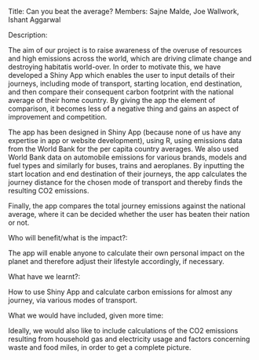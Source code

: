 Title: Can you beat the average?
Members: Sajne Malde, Joe Wallwork, Ishant Aggarwal

Description:

The aim of our project is to raise awareness of the overuse of resources
and high emissions across the world, which are driving climate change and
destroying habitatis world-over. In order to motivate this, we have developed
a Shiny App which enables the user to input details of their journeys, including
mode of transport, starting location, end destination, and then compare their
consequent carbon footprint with the national average of their home country. By
giving the app the element of comparison, it becomes less of a negative thing
and gains an aspect of improvement and competition.

The app has been designed in Shiny App (because none of us have any expertise
in app or website development), using R, using emissions data from the World
Bank for the per capita country averages. We also used World Bank data on
automobile emissions for various brands, models and fuel types and similarly
for buses, trains and aeroplanes. By inputting the start location and end
destination of their journeys, the app calculates the journey distance for the
chosen mode of transport and thereby finds the resulting CO2 emissions.

Finally, the app compares the total journey emissions against the national
average, where it can be decided whether the user has beaten their nation or
not.

Who will benefit/what is the impact?:

The app will enable anyone to calculate their own personal impact on the planet
and therefore adjust their lifestyle accordingly, if necessary.

What have we learnt?:

How to use Shiny App and calculate carbon emissions for almost any journey, via
various modes of transport.

What we would have included, given more time:

Ideally, we would also like to include calculations of the CO2 emissions
resulting from household gas and electricity usage and factors concerning waste
and food miles, in order to get a complete picture.
